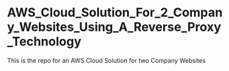 # AWS_Cloud_Solution_For_2_Company_Websites_Using_A_Reverse_Proxy_Technology
This is the repo for an AWS Cloud Solution for two Company Websites
